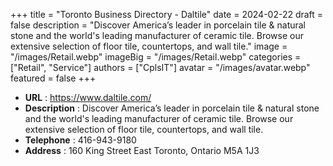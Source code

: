 +++
title = "Toronto Business Directory - Daltile"
date = 2024-02-22
draft = false
description = "Discover America’s leader in porcelain tile & natural stone and the world's leading manufacturer of ceramic tile. Browse our extensive selection of floor tile, countertops, and wall tile."
image = "/images/Retail.webp"
imageBig = "/images/Retail.webp"
categories = ["Retail", "Service"]
authors = ["CplsIT"]
avatar = "/images/avatar.webp"
featured = false
+++


* **URL** :  https://www.daltile.com/
* **Description** : Discover America’s leader in porcelain tile & natural stone and the world's leading manufacturer of ceramic tile. Browse our extensive selection of floor tile, countertops, and wall tile.
* **Telephone** : 416-943-9180
* **Address** : 160 King Street East
Toronto, Ontario 
M5A 1J3
